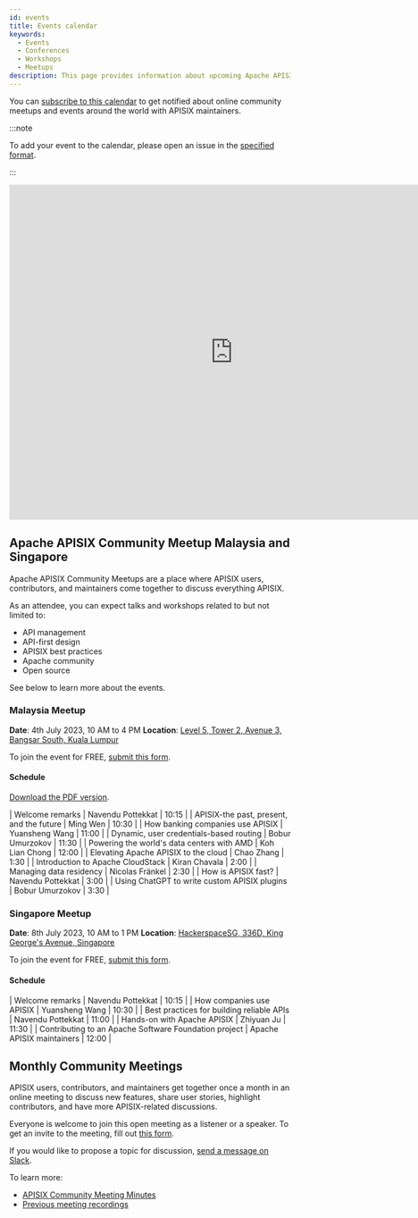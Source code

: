 ```yaml
---
id: events
title: Events calendar
keywords:
  - Events
  - Conferences
  - Workshops
  - Meetups
description: This page provides information about upcoming Apache APISIX's community events where you can track meetups, conferences, and workshops.
---
```


You can [subscribe to this calendar](https://calendar.google.com/calendar/embed?src=c_sonnl869vh6tjd9frj7t6rcma0%40group.calendar.google.com&ctz=Asia%2FKolkata) to get notified about online community meetups and events around the world with APISIX maintainers.

:::note

To add your event to the calendar, please open an issue in the [specified format](https://github.com/apache/apisix-website/issues/new/choose).

:::

<iframe src="https://calendar.google.com/calendar/embed?height=600&wkst=1&bgcolor=%23ea5451&ctz=UTC&showCalendars=0&showTabs=0&showPrint=0&title&showTitle=0&showNav=1&showDate=1&src=Y19zb25ubDg2OXZoNnRqZDlmcmo3dDZyY21hMEBncm91cC5jYWxlbmRhci5nb29nbGUuY29t&color=%23D50000" width="800" height="600" frameborder="0" scrolling="no"></iframe>

## Apache APISIX Community Meetup Malaysia and Singapore

Apache APISIX Community Meetups are a place where APISIX users, contributors, and maintainers come together to discuss everything APISIX.

As an attendee, you can expect talks and workshops related to but not limited to:

- API management
- API-first design
- APISIX best practices
- Apache community
- Open source

See below to learn more about the events.

### Malaysia Meetup

**Date**: 4th July 2023, 10 AM to 4 PM
**Location**: [Level 5, Tower 2, Avenue 3, Bangsar South, Kuala Lumpur](https://goo.gl/maps/26m6CHbn86RszbtZ7)

To join the event for FREE, [submit this form](https://forms.gle/sUmjdBQAMPjDehYR8).

#### Schedule

[Download the PDF version](https://bit.ly/apisix-meetup-malaysia).

| Welcome remarks | Navendu Pottekkat | 10:15 |
| APISIX-the past, present, and the future | Ming Wen | 10:30 |
| How banking companies use APISIX | Yuansheng Wang | 11:00 |
| Dynamic, user credentials-based routing | Bobur Umurzokov | 11:30 |
| Powering the world's data centers with AMD | Koh Lian Chong | 12:00 |
| Elevating Apache APISIX to the cloud | Chao Zhang | 1:30 |
| Introduction to Apache CloudStack | Kiran Chavala | 2:00 |
| Managing data residency | Nicolas Fränkel | 2:30 |
| How is APISIX fast? | Navendu Pottekkat | 3:00 |
| Using ChatGPT to write custom APISIX plugins | Bobur Umurzokov | 3:30 |

### Singapore Meetup

**Date**: 8th July 2023, 10 AM to 1 PM
**Location**: [HackerspaceSG, 336D, King George's Avenue, Singapore](https://goo.gl/maps/gv1qSY8fxftn3Siv6)

To join the event for FREE, [submit this form](https://forms.gle/JSzVmfXon9HCTSee9).

#### Schedule

| Welcome remarks | Navendu Pottekkat | 10:15 |
| How companies use APISIX | Yuansheng Wang | 10:30 |
| Best practices for building reliable APIs | Navendu Pottekkat | 11:00 |
| Hands-on with Apache APISIX | Zhiyuan Ju | 11:30 |
| Contributing to an Apache Software Foundation project | Apache APISIX maintainers | 12:00 |

## Monthly Community Meetings

APISIX users, contributors, and maintainers get together once a month in an online meeting to discuss new features, share user stories, highlight contributors, and have more APISIX-related discussions.

Everyone is welcome to join this open meeting as a listener or a speaker. To get an invite to the meeting, fill out [this form](https://apisix.apache.org/community-meeting-signup).

If you would like to propose a topic for discussion, [send a message on Slack](https://apisix.apache.org/docs/general/join/#join-the-slack-channel).

To learn more:

- [APISIX Community Meeting Minutes](https://docs.google.com/document/d/1BKizjE_vGxxYCSrBehyGsa4Q7eS8DLIdgumC6fRm4TQ/edit)
- [Previous meeting recordings](https://youtube.com/playlist?list=PLAoKZlos1sznjgFQsm31QAWeJmv8_w7SP)

